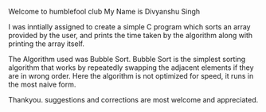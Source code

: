 Welcome to humblefool club
My Name is Divyanshu Singh 

I was inntially assigned  to create a simple C program which sorts an array provided by the user, and prints the time taken by the algorithm along with printing the array itself.

The Algorithm used was Bubble Sort.
Bubble Sort is the simplest sorting algorithm that works by repeatedly swapping the adjacent elements if they are in wrong order.
Here the algorithm is not optimized for speed, it runs in the most naive form.

Thankyou.
suggestions and corrections are most welcome and appreciated.
